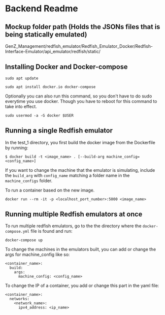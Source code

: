 # Backend Readme

## Mockup folder path (Holds the JSONs files that is being statically emulated)
GenZ_Management/redfish_emulator/Redfish_Emulator_Docker/Redfish-Interface-Emulator/api_emulator/redfish/static/

## Installing Docker and Docker-compose
`sudo apt update`

`sudo apt install docker.io docker-compose`

Optionally you can also run this command, so you don't have to do sudo everytime you use docker. Though you have to reboot for this command to take into effect.

`sudo usermod -a -G docker $USER`

## Running a single Redfish emulator
In the test_1 directory, you first build the docker image from the Dockerfile by running:

`$ docker build -t <image_name> . [--build-arg machine_config=<config_name>]`

If you want to change the machine that the emulator is simulating, include the `build_arg` with `config_name` matching a folder name in the `machine_configs` folder.

To run a container based on the new image.

`docker run --rm -it -p <localhost_port_number>:5000 <image_name>`

## Running multiple Redfish emulators at once
To run multiple redfish emulators, go to the the directory where the `docker-compose.yml` file is found and run:

`docker-compose up`

To change the machines in the emulators built, you can add or change the args for machine_config like so:

    <container_name>:
      build:
        args:
          machine_config: <config_name>

To change the IP of a container, you add or change this part in the yaml file:

    <container_name>:
      networks:
        <network_name>:
          ipv4_address: <ip_name>
